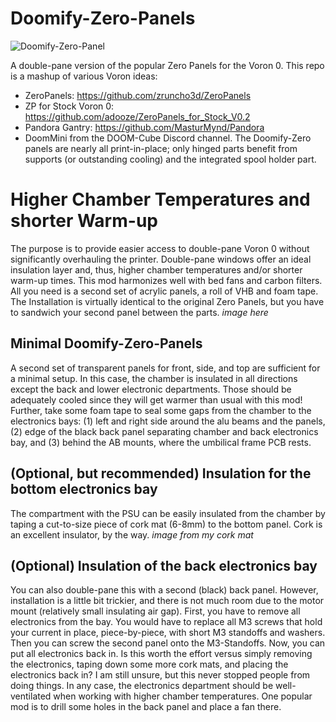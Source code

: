 # Doomify-Zero-Panels
![Doomify-Zero-Panel](https://github.com/probably-Erwins-Cat/Doomify-Zero-Panels/tree/main/images/closeup-mini.png?raw=true)

A double-pane version of the popular Zero Panels for the Voron 0. This repo is a mashup of various Voron ideas:
- ZeroPanels: https://github.com/zruncho3d/ZeroPanels
- ZP for Stock Voron 0: https://github.com/adooze/ZeroPanels_for_Stock_V0.2
- Pandora Gantry: https://github.com/MasturMynd/Pandora
- DoomMini from the DOOM-Cube Discord channel.
The Doomify-Zero panels are nearly all print-in-place; only hinged parts benefit from supports (or outstanding cooling) and the integrated spool holder part.

# Higher Chamber Temperatures and shorter Warm-up
The purpose is to provide easier access to double-pane Voron 0 without significantly overhauling the printer. Double-pane windows offer an ideal insulation layer and, thus, higher chamber temperatures and/or shorter warm-up times. This mod harmonizes well with bed fans and carbon filters. All you need is a second set of acrylic panels, a roll of VHB and foam tape. The Installation is virtually identical to the original Zero Panels, but you have to sandwich your second panel between the parts.
*image here*

## Minimal Doomify-Zero-Panels
A second set of transparent panels for front, side, and top are sufficient for a minimal setup. In this case, the chamber is insulated in all directions except the back and lower electronic departments. Those should be adequately cooled since they will get warmer than usual with this mod! Further, take some foam tape to seal some gaps from the chamber to the electronics bays: (1) left and right side around the alu beams and the panels, (2) edge of the black back panel separating chamber and back electronics bay, and (3) behind the AB mounts, where the umbilical frame PCB rests.

## (Optional, but recommended) Insulation for the bottom electronics bay
The compartment with the PSU can be easily insulated from the chamber by taping a cut-to-size piece of cork mat (6-8mm) to the bottom panel. Cork is an excellent insulator, by the way.
*image from my cork mat*

## (Optional) Insulation of the back electronics bay
You can also double-pane this with a second (black) back panel. However, installation is a little bit trickier, and there is not much room due to the motor mount (relatively small insulating air gap). First, you have to remove all electronics from the bay. You would have to replace all M3 screws that hold your current in place, piece-by-piece, with short M3 standoffs and washers. Then you can screw the second panel onto the M3-Standoffs. Now, you can put all electronics back in. Is this worth the effort versus simply removing the electronics, taping down some more cork mats, and placing the electronics back in? I am still unsure, but this never stopped people from doing things. In any case, the electronics department should be well-ventilated when working with higher chamber temperatures. One popular mod is to drill some holes in the back panel and place a fan there.
